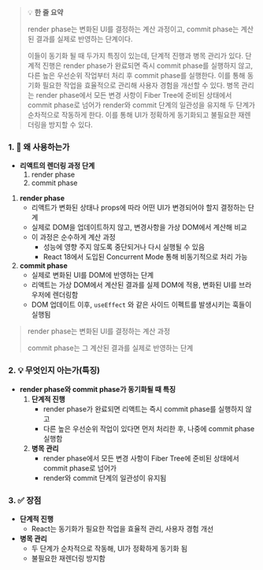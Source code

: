 > 💡 **한 줄 요약**
>
> render phase는 변화된 UI를 결정하는 계산 과정이고, commit phase는 계산된 결과를 실제로 반영하는 단계이다.
>
> 이들이 동기화 될 때 두가지 특징이 있는데, 단계적 진행과 병목 관리가 있다. 단계적 진행은 render phase가 완료되면 즉시 commit phase를 실행하지 않고, 다른 높은 우선순위 작업부터 처리 후 commit phase를 실행한다. 이를 통해 동기화 필요한 작업을 효율적으로 관리해 사용자 경험을 개선할 수 있다. 병목 관리는 render phase에서 모든 변경 사항이 Fiber Tree에 준비된 상태에서 commit phase로 넘어가 render와 commit 단계의 일관성을 유지해 두 단계가 순차적으로 작동하게 한다. 이를 통해 UI가 정확하게 동기화되고 불필요한 재렌더링을 방지할 수 있다.

### 1. 🤔 왜 사용하는가

- **리액트의 렌더링 과정 단계**
  1. render phase
  2. commit phase

1. **render phase**
   - 리액트가 변화된 상태나 props에 따라 어떤 UI가 변경되어야 할지 결정하는 단계
   - 실제로 DOM을 업데이트하지 않고, 변경사항을 가상 DOM에서 계산해 비교
   - 이 과정은 순수하게 계산 과정
     - 성능에 영향 주지 않도록 중단되거나 다시 실행될 수 있음
     - React 18에서 도입된 Concurrent Mode 통해 비동기적으로 처리 가능
2. **commit phase**
   - 실제로 변화된 UI를 DOM에 반영하는 단계
   - 리액트는 가상 DOM에서 계산된 결과를 실제 DOM에 적용, 변화된 UI를 브라우저에 렌더링함
   - DOM 업데이트 이후, `useEffect` 와 같은 사이드 이펙트를 발생시키는 훅들이 실행됨

> render phase는 변화된 UI를 결정하는 계산 과정
>
> commit phase는 그 계산된 결과를 실제로 반영하는 단계

### 2. 💡 무엇인지 아는가(특징)

- **render phase와 commit phase가 동기화될 때 특징**
  1. **단계적 진행**
     - render phase가 완료되면 리액트는 즉시 commit phase를 실행하지 않고
     - 다른 높은 우선순위 작업이 있다면 먼저 처리한 후, 나중에 commit phase 실행함
  2. **병목 관리**
     - render phase에서 모든 변경 사항이 Fiber Tree에 준비된 상태에서 commit phase로 넘어가
     - render와 commit 단계의 일관성이 유지됨

### 3. ✅ 장점

- **단계적 진행**
  - React는 동기화가 필요한 작업을 효율적 관리, 사용자 경험 개선
- **병목 관리**
  - 두 단계가 순차적으로 작동해, UI가 정확하게 동기화 됨
  - 불필요한 재렌더링 방지함
